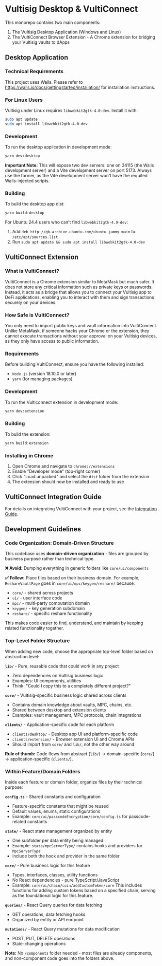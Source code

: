 # Vultisig Desktop & VultiConnect

This monorepo contains two main components:

1. The Vultisig Desktop Application (Windows and Linux)
2. The VultiConnect Browser Extension - A Chrome extension for bridging your Vultisig vaults to dApps

## Desktop Application

### Technical Requirements

This project uses Wails. Please refer to https://wails.io/docs/gettingstarted/installation/ for installation instructions.

### For Linux Users

Vultisig under Linux requires `libwebkit2gtk-4.0-dev`. Install it with:

```bash
sudo apt update
sudo apt install libwebkit2gtk-4.0-dev
```

### Development

To run the desktop application in development mode:

```bash
yarn dev:desktop
```

**Important Note:** This will expose two dev servers: one on 34115 (the Wails development server) and a Vite development server on port 5173.
Always use the former, as the Vite development server won't have the requited Wails-injected scripts.

### Building

To build the desktop app dist:

```bash
yarn build:desktop
```

For Ubuntu 24.4 users who can't find `libwebkit2gtk-4.0-dev`:

1. Add `deb http://gb.archive.ubuntu.com/ubuntu jammy main` to `/etc/apt/sources.list`
2. Run `sudo apt update && sudo apt install libwebkit2gtk-4.0-dev`

## VultiConnect Extension

### What is VultiConnect?

VultiConnect is a Chrome extension similar to MetaMask but much safer. It does not store any critical information such as private keys or passwords. Instead, it acts as a bridge that allows you to connect your Vultisig app to DeFi applications, enabling you to interact with them and sign transactions securely on your devices.

### How Safe is VultiConnect?

You only need to import public keys and vault information into VultiConnect. Unlike MetaMask, if someone hacks your Chrome or the extension, they cannot execute transactions without your approval on your Vultisig devices, as they only have access to public information.

### Requirements

Before building VultiConnect, ensure you have the following installed:

- `Node.js` (version 18.10.0 or later)
- `yarn` (for managing packages)

### Development

To run the Vulticonnect extension in development mode:

```bash
yarn dev:extension
```

### Building

To build the extension:

```bash
yarn build:extension
```

### Installing in Chrome

1. Open Chrome and navigate to `chrome://extensions`
2. Enable "Developer mode" (top-right corner)
3. Click "Load unpacked" and select the `dist` folder from the extension
4. The extension should now be installed and ready to use

## VultiConnect Integration Guide

For details on integrating VultiConnect with your project, see the [Integration Guide](clients/extension/docs/integration-guide.md).

## Development Guidelines

### Code Organization: Domain-Driven Structure

This codebase uses **domain-driven organization** - files are grouped by business purpose rather than technical type.

**❌ Avoid:** Dumping everything in generic folders like `core/ui/components`

**✅ Follow:** Place files based on their business domain. For example, `ReshareVaultPage` goes in `core/ui/mpc/keygen/reshare/` because:

- `core/` - shared across projects
- `ui/` - user interface code
- `mpc/` - multi-party computation domain
- `keygen/` - key generation subdomain
- `reshare/` - specific reshare functionality

This makes code easier to find, understand, and maintain by keeping related functionality together.

### Top-Level Folder Structure

When adding new code, choose the appropriate top-level folder based on abstraction level:

**`lib/`** - Pure, reusable code that could work in any project

- Zero dependencies on Vultisig business logic
- Examples: UI components, utilities
- Think: "Could I copy this to a completely different project?"

**`core/`** - Vultisig-specific business logic shared across clients

- Contains domain knowledge about vaults, MPC, chains, etc.
- Shared between desktop and extension clients
- Examples: vault management, MPC protocols, chain integrations

**`clients/`** - Application-specific code for each platform

- `clients/desktop/` - Desktop app UI and platform-specific code
- `clients/extension/` - Browser extension UI and Chrome APIs
- Should import from `core/` and `lib/`, not the other way around

**Rule of thumb:** Code flows from abstract (`lib/`) → domain-specific (`core/`) → application-specific (`clients/`).

### Within Feature/Domain Folders

Inside each feature or domain folder, organize files by their technical purpose:

**`config.ts`** - Shared constants and configuration

- Feature-specific constants that might be reused
- Default values, enums, static configurations
- Example: `core/ui/passcodeEncryption/core/config.ts` for passcode-related constants

**`state/`** - React state management organized by entity

- One subfolder per data entity being managed
- Example: `state/mpcServerType/` contains hooks and providers for `MpcServerType`
- Include both the hook and provider in the same folder

**`core/`** - Pure business logic for this feature

- Types, interfaces, classes, utility functions
- No React dependencies - pure TypeScript/JavaScript
- Example: `core/ui/chain/coin/addCustomToken/core` This includes functions for adding custom tokens based on a specified chain, serving as the foundational logic for this feature.

**`queries/`** - React Query queries for data fetching

- GET operations, data fetching hooks
- Organized by entity or API endpoint

**`mutations/`** - React Query mutations for data modification

- POST, PUT, DELETE operations
- State-changing operations

**Note:** No `/components` folder needed - most files are already components, and non-component code goes into the folders above.
